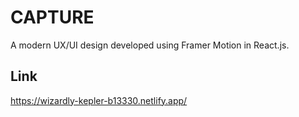 # CAPTURE
A modern UX/UI design developed using Framer Motion in React.js.
## Link
https://wizardly-kepler-b13330.netlify.app/
